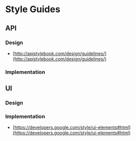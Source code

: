 # Style Guides

## API

### Design

* [http://apistylebook.com/design/guidelines/](http://apistylebook.com/design/guidelines/)

### Implementation

## UI

### Design

### Implementation



* [https://developers.google.com/style/ui-elements#html](https://developers.google.com/style/ui-elements#html)



